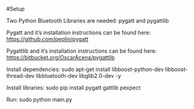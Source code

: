 #Setup

Two Python Bluetooth Libraries are needed: pygatt and pygattlib

Pygatt and it’s installation instructions can be found here:
https://github.com/peplin/pygatt

Pygattlib and it’s installation instructions can be found here:
https://bitbucket.org/OscarAcena/pygattlib


Install dependencies:
sudo apt-get install libboost-python-dev libboost-thread-dev libbluetooth-dev libglib2.0-dev -y

Install libraries:
sudo pip install pygatt gattlib pexpect

Run:
sudo python main.py